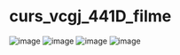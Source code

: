 # curs_vcgj_441D_filme

![image](https://github.com/Dragos-Calota/curs_vcgj_441D_filme/assets/132927137/7cfc0448-9609-451c-beb3-58f5be2e0f23)
![image](https://github.com/Dragos-Calota/curs_vcgj_441D_filme/assets/132927137/1dff107b-07c1-4ea1-9b24-551fbf647699)
![image](https://github.com/Dragos-Calota/curs_vcgj_441D_filme/assets/132927137/d1e73821-e5ea-4a40-a328-15a030e31840)
![image](https://github.com/Dragos-Calota/curs_vcgj_441D_filme/assets/132927137/f062550c-45a3-4852-b658-c0ff54c2c9f7)
